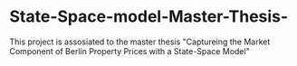 # State-Space-model-Master-Thesis-

This project is assosiated to the master thesis "Captureing the Market Component of Berlin Property Prices with a State-Space Model"

